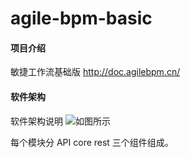 # agile-bpm-basic

#### 项目介绍
敏捷工作流基础版
http://doc.agilebpm.cn/

#### 软件架构
软件架构说明
![如图所示](https://gitee.com/uploads/images/2018/0525/230104_41370bb1_1861740.png "屏幕截图.png")

每个模块分 API core rest 三个组件组成。

